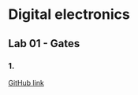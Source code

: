 # Digital electronics
## Lab 01 - Gates 
### 1.
[GitHub link](https://github.com/rubinektomas/Digital-electronics-1)


